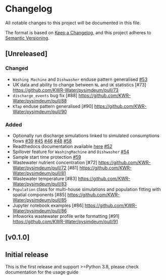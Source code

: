 <!---
Changelog headings can be any of:

Added: for new features.
Changed: for changes in existing functionality.
Deprecated: for soon-to-be removed features.
Removed: for now removed features.
Fixed: for any bug fixes.
Security: in case of vulnerabilities.

Release headings should be of the form:
## [X.Y.Z] - YEAR-MONTH-DAY
-->

# Changelog

All notable changes to this project will be documented in this file.

The format is based on [Keep a Changelog](https://keepachangelog.com/en/1.1.0/),
and this project adheres to [Semantic Versioning](https://semver.org/spec/v2.0.0.html).

## [Unreleased]

### Changed

- `Washing Machine` and `Dishwasher` enduse pattern generalised [#53](https://github.com/KWR-Water/pysimdeum/pull/53)
-  UK data and ability to change between `NL` and `UK` statistics [#73] https://github.com/KWR-Water/pysimdeum/pull/73
- `discharge_events` bug fix [#88] https://github.com/KWR-Water/pysimdeum/pull/88
- `KTap` enduse pattern generalised [#90] https://github.com/KWR-Water/pysimdeum/pull/90


### Added

- Optionally run discharge simulations linked to simulated consumptions flows [#39](https://github.com/KWR-Water/pysimdeum/pull/39)   [#45](https://github.com/KWR-Water/pysimdeum/pull/45)   [#46](https://github.com/KWR-Water/pysimdeum/pull/46)   [#48](https://github.com/KWR-Water/pysimdeum/pull/48)   [#58](https://github.com/KWR-Water/pysimdeum/pull/58)   
- Readthedocs documentation available [here](https://pysimdeum.readthedocs.io/en/latest/) [#52](https://github.com/KWR-Water/pysimdeum/pull/52)
- Spillover feature for `WashingMachine` and `Dishwasher` [#54](https://github.com/KWR-Water/pysimdeum/pull/54)
- Sample start time protection [#59](https://github.com/KWR-Water/pysimdeum/pull/59)
- Wastewater nutrient concentration [#72] https://github.com/KWR-Water/pysimdeum/pull/72    [#81] https://github.com/KWR-Water/pysimdeum/pull/81
- Wastewater temperature [#83] https://github.com/KWR-Water/pysimdeum/pull/83
- `Population` class for multi-house simulations and population fitting with spatial components [#85] https://github.com/KWR-Water/pysimdeum/pull/85
- Jupyter notebook examples [#86] https://github.com/KWR-Water/pysimdeum/pull/86
- Infoworks wastewater profile write formatting [#91] https://github.com/KWR-Water/pysimdeum/pull/91


## [v0.1.0]

## Initial release

This is the first release and support >=Python 3.8, please check documentation for the usage guide